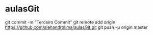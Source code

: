 # aulasGit
git commit -m "Terceiro Commit"
git remote add origin https://github.com/alehandrolima/aulasGit.git
git push -u origin master

